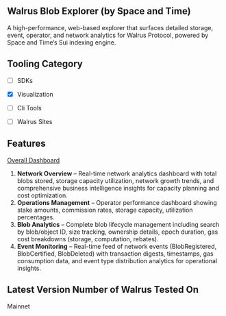 Walrus Blob Explorer (by Space and Time)
---

A high-performance, web-based explorer that surfaces detailed storage, event, operator, and network analytics for Walrus Protocol, powered by Space and Time’s Sui indexing engine.

## Tooling Category
- [ ] SDKs
- [X] Visualization
- [ ] Cli Tools
- [ ] Walrus Sites


## Features

[Overall Dashboard](https://walrus.scan.space/)
1. **Network Overview** – Real-time network analytics dashboard with total blobs stored, storage capacity utilization, network growth trends, and comprehensive business intelligence insights for capacity planning and cost optimization.
2. **Operations Management** – Operator performance dashboard showing stake amounts, commission rates, storage capacity, utilization percentages.
3. **Blob Analytics** – Complete blob lifecycle management including search by blob/object ID, size tracking, ownership details, epoch duration, gas cost breakdowns (storage, computation, rebates).
4. **Event Monitoring** – Real-time feed of network events (BlobRegistered, BlobCertified, BlobDeleted) with transaction digests, timestamps, gas consumption data, and event type distribution analytics for operational insights.

## Latest Version Number of Walrus Tested On
Mainnet 

